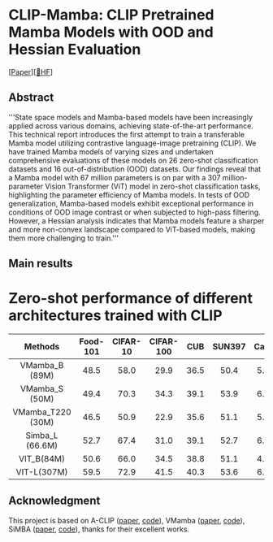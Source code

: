# CLIP-Mamba: CLIP Pretrained Mamba Models with OOD and Hessian Evaluation 
[[Paper](https://arxiv.org/pdf/2404.19394)][[🤗HF](https://huggingface.co/weiquan/mamba-clip/tree/main)]
## Abstract
'''State space models and Mamba-based models have been increasingly applied
across various domains, achieving state-of-the-art performance. This technical
report introduces the first attempt to train a transferable Mamba model utilizing
contrastive language-image pretraining (CLIP). We have trained Mamba models
of varying sizes and undertaken comprehensive evaluations of these models on 26
zero-shot classification datasets and 16 out-of-distribution (OOD) datasets. Our
findings reveal that a Mamba model with 67 million parameters is on par with a 307
million-parameter Vision Transformer (ViT) model in zero-shot classification tasks,
highlighting the parameter efficiency of Mamba models. In tests of OOD generalization, Mamba-based models exhibit exceptional performance in conditions of
OOD image contrast or when subjected to high-pass filtering. However, a Hessian
analysis indicates that Mamba models feature a sharper and more non-convex
landscape compared to ViT-based models, making them more challenging to train.'''

## Main results
# Zero-shot performance of different architectures trained with CLIP
| Methods  | Food-101 | CIFAR-10 | CIFAR-100 |  CUB  | SUN397 | Cars  | Aircraft |  DTD  | Pets  | Caltech-101 | Flowers | MNIST | FER-2013 | STL-10 | EuroSAT | RESISC45 | GTSRB | KITTI | Country211 | PCAM | UCF101 | Kinetics700 | CLEVR | HatefulMemes | SST2 | ImageNet | Average |  
|:--------:|:--------:|:--------:|:---------:|:-----:|:------:|:-----:|:--------:|:-----:|:-----:|:-----------:|:-------:|:-----:|:-------:|:------:|:-------:|:-------:|:-----:|:-----:|:---------:|:----:|:------:|:----------:|:-----:|:-----------:|:----:|:--:|:-------:|  
| VMamba_B (89M) | 48.5 | 58.0 | 29.9 | 36.5 | 50.4 | 5.8 | 8.5 | 26.5 | 30.2 | 64.7 | 52.8 | 9.7 | 19.6 | 91.9 | 16.0 | 30.4 | 7.9 | 40.2 | 10.2 | 59.9 | 35.2 | 25.6 | 12.6 | 51.6 | 50.1 | 38.3 |
| VMamba_S (50M) | 49.4 | 70.3 | 34.3 | 39.1 | 53.9 | 6.9 | 8.4 | 26.0 | 31.3 | 68.7 | 54.1 | 10.1 | 9.8 | 92.8 | 17.6 | 31.4 | 6.9 | 23.5 | 10.9 | 54.2 | 38.4 | 27.1 | 13.2 | 50.5 | 50.0 | 40.0 |
| VMamba_T220 (30M) | 46.5 | 50.9 | 22.9 | 35.6 | 51.1 | 5.7 | 6.8 | 25.1 | 31.0 | 64.9 | 54.0 | 10.1 | 12.5 | 91.6 | 13.9 | 25.4 | 10.7 | 32.3 | 9.9 | 55.0 | 34.0 | 25.1 | 12.7 | 53.9 | 50.6 | 38.7 |
| Simba_L (66.6M) | 52.7 | 67.4 | 31.0 | 39.1 | 52.7 | 6.9 | 9.1 | 27.8 | 33.4 | 68.9 | 55.9 | 8.0 | 16.0 | 93.9 | 17.4 | 32.3 | 8.9 | 41.5 | 11.1 | 58.1 | 35.7 | 27.9 | 12.1 | 54.9 | 50.1 | 41.6 |
| VIT_B(84M) | 50.6 | 66.0 | 34.5 | 38.8 | 51.1 | 4.0 | 5.4 | 21.2 | 28.5 | 60.9 | 53.3 | 8.4 | 17.3 | 90.5 | 30.2 | 21.5 | 6.1 | 35.1 | 10.5 | 53.5 | 28.5 | 22.1 | 10.8 | 52.4 | 50.7 | 37.6 |
| VIT-L(307M) | 59.5 | 72.9 | 41.5 | 40.3 | 53.6 | 6.9 | 6.4 | 20.6 | 27.9 | 65.4 | 55.0 | 10.3 | 34.5 | 94.2 | 22.7 | 28.8 | 5.8 | 41.4 | 12.5 | 54.9 | 34.3 | 24.0 | 12.9 | 54.3 | 50.1 | 40.4 |



## Acknowledgment
This project is based on A-CLIP ([paper](https://openaccess.thecvf.com/content/ICCV2023/html/Yang_Attentive_Mask_CLIP_ICCV_2023_paper.html), [code](https://github.com/microsoft/A-CLIP)), VMamba ([paper](https://arxiv.org/abs/2401.10166), [code](https://github.com/MzeroMiko/VMamba)), SiMBA ([paper](https://arxiv.org/html/2403.15360v2), [code](https://github.com/badripatro/simba)), thanks for their excellent works.
